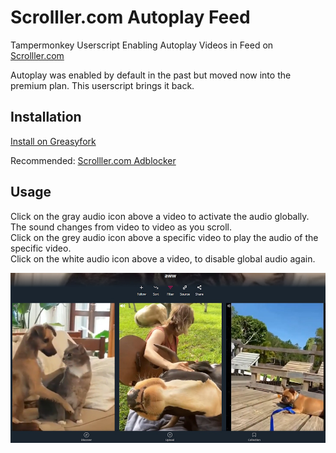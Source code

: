 # Scrolller.com Autoplay Feed
Tampermonkey Userscript Enabling Autoplay Videos in Feed on [Scrolller.com](https://scrolller.com)

Autoplay was enabled by default in the past but moved now into the premium plan. This userscript brings it back.

## Installation
[Install on Greasyfork](https://greasyfork.org/scripts/)

Recommended: [Scrolller.com Adblocker](https://greasyfork.org/de/scripts/465664)

## Usage
Click on the gray audio icon above a video to activate the audio globally. The sound changes from video to video as you scroll.
<br>
Click on the grey audio icon above a specific video to play the audio of the specific video.
<br>
Click on the white audio icon above a video, to disable global audio again.


![Image](image.jpg)